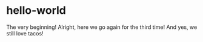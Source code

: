 # hello-world
The very beginning!
Alright, here we go again for the third time!
And yes, we still love tacos!
